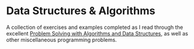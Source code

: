 # Data Structures & Algorithms
A collection of exercises and examples completed as I read through the excellent [Problem Solving with Algorithms and Data Structures](http://interactivepython.org/courselib/static/pythonds/index.html), as well as other miscellaneous programming problems.